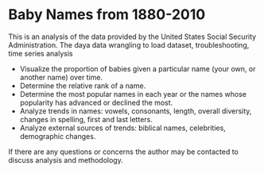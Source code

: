 # Baby Names from 1880-2010

This is an analysis of the data provided by the United States Social Security Administration. The daya
data wrangling to load dataset, troubleshooting, time series analysis

- Visualize the proportion of babies given a particular name (your own, or 
  another name) over time.
- Determine the relative rank of a name.
- Determine the most popular names in each year or the names whose popularity
  has advanced or declined the most.
- Analyze trends in names: vowels, consonants, length, overall diversity, changes
  in spelling, first and last letters.
- Analyze external sources of trends: biblical names, celebrities, demographic
  changes.

If there are any questions or concerns the author may be contacted to discuss analysis and methodology.